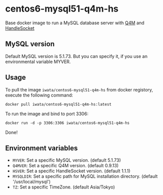 centos6-mysql51-q4m-hs
==================

Base docker image to run a MySQL database server with [Q4M](http://q4m.github.io/) and [HandleSocket](https://github.com/DeNA/HandlerSocket-Plugin-for-MySQL)


MySQL version
-------------

Default MySQL version is 5.1.73. But you can specify it, if you use an environmental variable MYVER.

Usage
-----

To pull the image `iwata/centos6-mysql51-q4m-hs` from docker registory, execute the following command:

	docker pull iwata/centos6-mysql51-q4m-hs:latest

To run the image and bind to port 3306:

	docker run -d -p 3306:3306 iwata/centos6-mysql51-q4m-hs

Done!

Environment variables
---------------------

* `MYVER`: Set a specific MySQL version. (default 5.1.73)
* `Q4MVER`: Set a specific Q4M version. (default 0.9.13)
* `HSVER`: Set a specific HandleSocket version. (default 1.1.1)
* `MYSQLDIR`: Set a specific path for MySQL installation directory. (default '/usr/local/mysql')
* `TZ`: Set a specific TimeZone. (default Asia/Tokyo)
